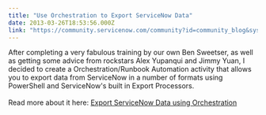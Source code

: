 ```yaml
---
title: "Use Orchestration to Export ServiceNow Data"
date: 2013-03-26T18:53:56.000Z
link: "https://community.servicenow.com/community?id=community_blog&sys_id=b03d6ae5dbd0dbc01dcaf3231f9619b5"
---
```

<p>After completing a very fabulous training by our own Ben Sweetser, as well as getting some advice from rockstars Alex Yupanqui and Jimmy Yuan, I decided to create a Orchestration/Runbook Automation activity that allows you to export data from ServiceNow in a number of formats using PowerShell and ServiceNow's built in Export Processors.<br /><br />Read more about it here: <a href='http://www.john-james-andersen.com/blog/service-now/orchestration-activity-to-export-servicenow-data-files.html'>Export ServiceNow Data using Orchestration</a></p>
